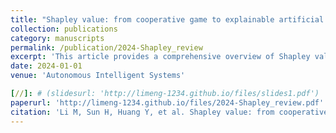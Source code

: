 ```yaml
---
title: "Shapley value: from cooperative game to explainable artificial intelligence"
collection: publications
category: manuscripts
permalink: /publication/2024-Shapley_review
excerpt: 'This article provides a comprehensive overview of Shapley value-based attribution methods for explaining machine learning (ML) models.'
date: 2024-01-01
venue: 'Autonomous Intelligent Systems'

[//]: # (slidesurl: 'http://limeng-1234.github.io/files/slides1.pdf')
paperurl: 'http://limeng-1234.github.io/files/2024-Shapley_review.pdf'
citation: 'Li M, Sun H, Huang Y, et al. Shapley value: from cooperative game to explainable artificial intelligence[J]. Autonomous Intelligent Systems, 2024, 4(1): 2.'
---
```

